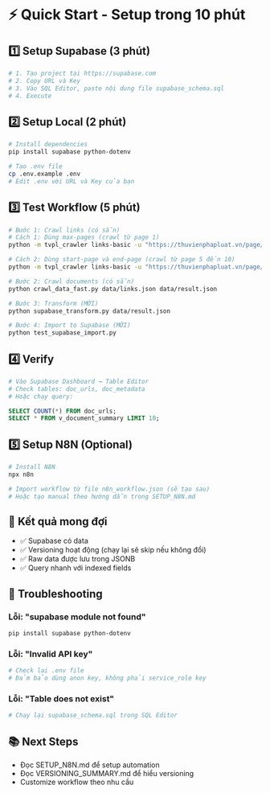 # ⚡ Quick Start - Setup trong 10 phút

## 1️⃣ Setup Supabase (3 phút)

```bash
# 1. Tạo project tại https://supabase.com
# 2. Copy URL và Key
# 3. Vào SQL Editor, paste nội dung file supabase_schema.sql
# 4. Execute
```

## 2️⃣ Setup Local (2 phút)

```bash
# Install dependencies
pip install supabase python-dotenv

# Tạo .env file
cp .env.example .env
# Edit .env với URL và Key của bạn
```

## 3️⃣ Test Workflow (5 phút)

```bash
# Bước 1: Crawl links (có sẵn)
# Cách 1: Dùng max-pages (crawl từ page 1)
python -m tvpl_crawler links-basic -u "https://thuvienphapluat.vn/page/tim-van-ban.aspx?keyword=&area=0&match=True&type=0&lan=1&status=-1&org=-1&field=-1&year=2025&page={page}" -o data/links.json -m 2

# Cách 2: Dùng start-page và end-page (crawl từ page 5 đến 10)
python -m tvpl_crawler links-basic -u "https://thuvienphapluat.vn/page/tim-van-ban.aspx?keyword=&area=0&match=True&type=0&lan=1&status=-1&org=-1&field=-1&year=2025&page={page}" -o data/links.json --start-page 5 --end-page 10

# Bước 2: Crawl documents (có sẵn)
python crawl_data_fast.py data/links.json data/result.json

# Bước 3: Transform (MỚI)
python supabase_transform.py data/result.json

# Bước 4: Import to Supabase (MỚI)
python test_supabase_import.py
```

## 4️⃣ Verify

```bash
# Vào Supabase Dashboard → Table Editor
# Check tables: doc_urls, doc_metadata
# Hoặc chạy query:
```

```sql
SELECT COUNT(*) FROM doc_urls;
SELECT * FROM v_document_summary LIMIT 10;
```

## 5️⃣ Setup N8N (Optional)

```bash
# Install N8N
npx n8n

# Import workflow từ file n8n_workflow.json (sẽ tạo sau)
# Hoặc tạo manual theo hướng dẫn trong SETUP_N8N.md
```

## 🎯 Kết quả mong đợi

- ✅ Supabase có data
- ✅ Versioning hoạt động (chạy lại sẽ skip nếu không đổi)
- ✅ Raw data được lưu trong JSONB
- ✅ Query nhanh với indexed fields

## 🐛 Troubleshooting

### Lỗi: "supabase module not found"
```bash
pip install supabase python-dotenv
```

### Lỗi: "Invalid API key"
```bash
# Check lại .env file
# Đảm bảo dùng anon key, không phải service_role key
```

### Lỗi: "Table does not exist"
```bash
# Chạy lại supabase_schema.sql trong SQL Editor
```

## 📚 Next Steps

- Đọc SETUP_N8N.md để setup automation
- Đọc VERSIONING_SUMMARY.md để hiểu versioning
- Customize workflow theo nhu cầu
